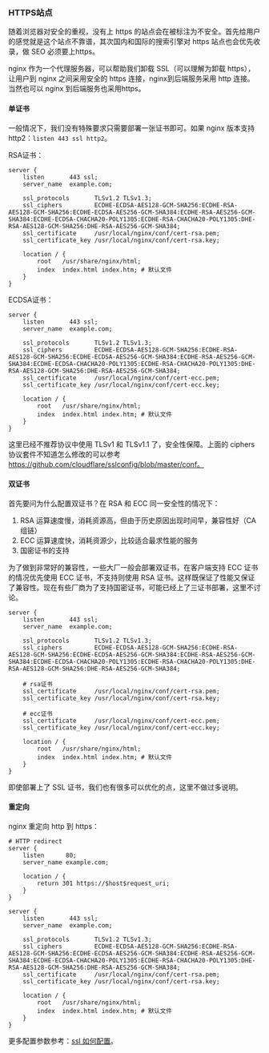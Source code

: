 ### HTTPS站点

随着浏览器对安全的重视，没有上 https 的站点会在被标注为不安全。首先给用户的感觉就是这个站点不靠谱，其次国内和国际的搜索引擎对 https 站点也会优先收录，做 SEO 必须要上https。

nginx 作为一个代理服务器，可以帮助我们卸载 SSL（可以理解为卸载 https），让用户到 nginx 之间采用安全的 https 连接，nginx到后端服务采用 http 连接。当然也可以 nginx 到后端服务也采用https。

#### 单证书

一般情况下，我们没有特殊要求只需要部署一张证书即可。如果 nginx 版本支持 http2：`listen 443 ssl http2`。

RSA证书：

```
server {
    listen       443 ssl;
    server_name  example.com;
    
    ssl_protocols       TLSv1.2 TLSv1.3;
    ssl_ciphers         ECDHE-ECDSA-AES128-GCM-SHA256:ECDHE-RSA-AES128-GCM-SHA256:ECDHE-ECDSA-AES256-GCM-SHA384:ECDHE-RSA-AES256-GCM-SHA384:ECDHE-ECDSA-CHACHA20-POLY1305:ECDHE-RSA-CHACHA20-POLY1305:DHE-RSA-AES128-GCM-SHA256:DHE-RSA-AES256-GCM-SHA384;
    ssl_certificate     /usr/local/nginx/conf/cert-rsa.pem;
    ssl_certificate_key /usr/local/nginx/conf/cert-rsa.key;
    
    location / {
        root   /usr/share/nginx/html;
        index  index.html index.htm; # 默认文件
    }
}
```

ECDSA证书：

```
server {
    listen       443 ssl;
    server_name  example.com;
    
    ssl_protocols       TLSv1.2 TLSv1.3;
    ssl_ciphers         ECDHE-ECDSA-AES128-GCM-SHA256:ECDHE-RSA-AES128-GCM-SHA256:ECDHE-ECDSA-AES256-GCM-SHA384:ECDHE-RSA-AES256-GCM-SHA384:ECDHE-ECDSA-CHACHA20-POLY1305:ECDHE-RSA-CHACHA20-POLY1305:DHE-RSA-AES128-GCM-SHA256:DHE-RSA-AES256-GCM-SHA384;
    ssl_certificate     /usr/local/nginx/conf/cert-ecc.pem;
    ssl_certificate_key /usr/local/nginx/conf/cert-ecc.key;
    
    location / {
        root   /usr/share/nginx/html;
        index  index.html index.htm; # 默认文件
    }
}
```

这里已经不推荐协议中使用 TLSv1 和 TLSv1.1 了，安全性保障。上面的 ciphers 协议套件不知道怎么修改的可以参考 https://github.com/cloudflare/sslconfig/blob/master/conf。

#### 双证书

首先要问为什么配置双证书？在 RSA 和 ECC 同一安全性的情况下：

1. RSA 运算速度慢，消耗资源高，但由于历史原因出现时间早，兼容性好（CA 组链）
2. ECC 运算速度快，消耗资源少，比较适合最求性能的服务
3. 国密证书的支持

为了做到非常好的兼容性，一些大厂一般会部署双证书，在客户端支持 ECC 证书的情况优先使用 ECC 证书，不支持则使用 RSA 证书。这样既保证了性能又保证了兼容性。现在有些厂商为了支持国密证书，可能已经上了三证书部署，这里不讨论。

```
server {
    listen       443 ssl;
    server_name  example.com;
    
    ssl_protocols       TLSv1.2 TLSv1.3;
    ssl_ciphers         ECDHE-ECDSA-AES128-GCM-SHA256:ECDHE-RSA-AES128-GCM-SHA256:ECDHE-ECDSA-AES256-GCM-SHA384:ECDHE-RSA-AES256-GCM-SHA384:ECDHE-ECDSA-CHACHA20-POLY1305:ECDHE-RSA-CHACHA20-POLY1305:DHE-RSA-AES128-GCM-SHA256:DHE-RSA-AES256-GCM-SHA384;
    
    # rsa证书
    ssl_certificate     /usr/local/nginx/conf/cert-rsa.pem;
    ssl_certificate_key /usr/local/nginx/conf/cert-rsa.key;
    
    # ecc证书
    ssl_certificate     /usr/local/nginx/conf/cert-ecc.pem;
    ssl_certificate_key /usr/local/nginx/conf/cert-ecc.key;
    
    location / {
        root   /usr/share/nginx/html;
        index  index.html index.htm; # 默认文件
    }
}
```

即使部署上了 SSL 证书，我们也有很多可以优化的点，这里不做过多说明。

#### 重定向

nginx 重定向 http 到 https：

```
# HTTP redirect
server {
    listen      80;
    server_name example.com;

    location / {
        return 301 https://$host$request_uri;
    }
}

server {
    listen       443 ssl;
    server_name  example.com;
    
    ssl_protocols       TLSv1.2 TLSv1.3;
    ssl_ciphers         ECDHE-ECDSA-AES128-GCM-SHA256:ECDHE-RSA-AES128-GCM-SHA256:ECDHE-ECDSA-AES256-GCM-SHA384:ECDHE-RSA-AES256-GCM-SHA384:ECDHE-ECDSA-CHACHA20-POLY1305:ECDHE-RSA-CHACHA20-POLY1305:DHE-RSA-AES128-GCM-SHA256:DHE-RSA-AES256-GCM-SHA384;
    ssl_certificate     /usr/local/nginx/conf/cert-rsa.pem;
    ssl_certificate_key /usr/local/nginx/conf/cert-rsa.key;
    
    location / {
        root   /usr/share/nginx/html;
        index  index.html index.htm; # 默认文件
    }
}
```



更多配置参数参考：[ssl 如何配置](config/ssl-conf.md)。





